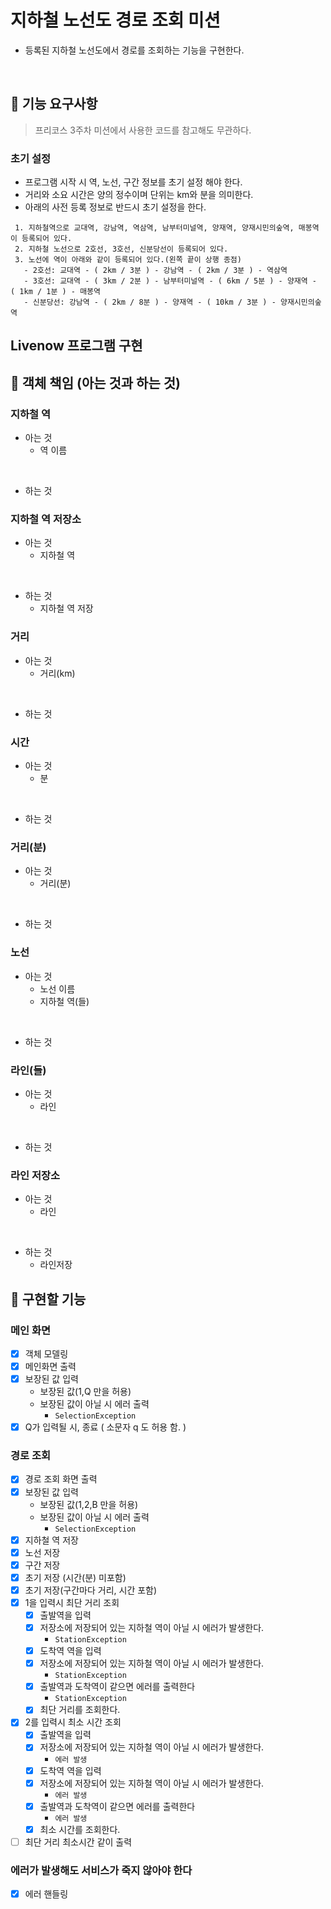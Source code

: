 # 지하철 노선도 경로 조회 미션
- 등록된 지하철 노선도에서 경로를 조회하는 기능을 구현한다.

<br>

## 🚀 기능 요구사항

> 프리코스 3주차 미션에서 사용한 코드를 참고해도 무관하다. 

### 초기 설정 
- 프로그램 시작 시 역, 노선, 구간 정보를 초기 설정 해야 한다.
- 거리와 소요 시간은 양의 정수이며 단위는 km와 분을 의미한다.
- 아래의 사전 등록 정보로 반드시 초기 설정을 한다.

```
 1. 지하철역으로 교대역, 강남역, 역삼역, 남부터미널역, 양재역, 양재시민의숲역, 매봉역이 등록되어 있다.
 2. 지하철 노선으로 2호선, 3호선, 신분당선이 등록되어 있다.
 3. 노선에 역이 아래와 같이 등록되어 있다.(왼쪽 끝이 상행 종점)
   - 2호선: 교대역 - ( 2km / 3분 ) - 강남역 - ( 2km / 3분 ) - 역삼역
   - 3호선: 교대역 - ( 3km / 2분 ) - 남부터미널역 - ( 6km / 5분 ) - 양재역 - ( 1km / 1분 ) - 매봉역
   - 신분당선: 강남역 - ( 2km / 8분 ) - 양재역 - ( 10km / 3분 ) - 양재시민의숲역
 ```
  
## Livenow 프로그램 구현
## 🚩 객체 책임 (아는 것과 하는 것)
### **지하철 역**
- 아는 것
    - 역 이름

<br>

- 하는 것
    

### **지하철 역 저장소**
- 아는 것
    - 지하철 역

<br>

- 하는 것
    - 지하철 역 저장
    
### **거리**
- 아는 것
    - 거리(km)

<br>

- 하는 것

### **시간**
- 아는 것
    - 분 

<br>

- 하는 것

### **거리(분)**
- 아는 것
    - 거리(분)

<br>

- 하는 것

### **노선**
- 아는 것
    - 노선 이름
    - 지하철 역(들)

<br>

- 하는 것

### **라인(들)**
- 아는 것
    - 라인

<br>

- 하는 것
### **라인 저장소**
- 아는 것
    - 라인

<br>

- 하는 것
    - 라인저장
    
    
## 🚩 구현할 기능
### **메인 화면** 
- [x] 객체 모델링
- [x] 메인화면 출력
- [x] 보장된 값 입력
    - 보장된 값(1,Q 만을 허용)
    - 보장된 값이 아닐 시 에러 출력
        - `SelectionException`
- [x] Q가 입력될 시, 종료 ( 소문자 q 도 허용 함. )

### **경로 조회** 
- [x] 경로 조회 화면 출력
- [x] 보장된 값 입력
    - 보장된 값(1,2,B 만을 허용)
    - 보장된 값이 아닐 시 에러 출력
        - `SelectionException`
- [x] 지하철 역 저장 
- [x] 노선 저장
- [x] 구간 저장
- [x] 초기 저장 (시간(분) 미포함)
- [x] 초기 저장(구간마다 거리, 시간 포함) 
- [x] 1을 입력시 최단 거리 조회
    - [x] 출발역을 입력
    - [x] 저장소에 저장되어 있는 지하철 역이 아닐 시 에러가 발생한다.
        - `StationException` 
    - [x] 도착역 역을 입력 
    - [x] 저장소에 저장되어 있는 지하철 역이 아닐 시 에러가 발생한다.
        - `StationException` 
    - [x] 출발역과 도착역이 같으면 에러를 출력한다
        - `StationException`
    - [x] 최단 거리를 조회한다.
    
- [x] 2를 입력시 최소 시간 조회
    - [x] 출발역을 입력
    - [x] 저장소에 저장되어 있는 지하철 역이 아닐 시 에러가 발생한다.
        - `에러 발생` 
    - [x] 도착역 역을 입력 
    - [x] 저장소에 저장되어 있는 지하철 역이 아닐 시 에러가 발생한다.
        - `에러 발생` 
    - [x] 출발역과 도착역이 같으면 에러를 출력한다
        - `에러 발생`
    - [x] 최소 시간를 조회한다.

- [ ] 최단 거리 최소시간 같이 출력
    
### **에러가 발생해도 서비스가 죽지 않아야 한다**
- [x] 에러 핸들링
